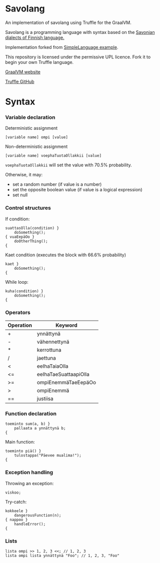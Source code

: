 # Savolang

An implementation of savolang using Truffle for the GraalVM.

Savolang is a programming language with syntax based on the [Savonian dialects of Finnish language.](https://en.wikipedia.org/wiki/Savonian_dialects)

Implementation forked from [SimpleLanguage example](https://github.com/graalvm/simplelanguage).

This repository is licensed under the permissive UPL licence. Fork it to begin
your own Truffle language. 

[GraalVM website](http://www.graalvm.org/docs/graalvm-as-a-platform/implement-language/)

[Truffle GitHub](https://github.com/oracle/graal/tree/master/truffle)

# Syntax

### Variable declaration
Deterministic assignment

```[variable name] ompi [value]```

Non-deterministic assignment

```[variable name] voephaTuotaOllakkii [value]```

`voephaTuotaOllakkii` will set the value with 70.5% probability.

Otherwise, it may:
* set a random number (if value is a number)
* set the opposite boolean value (if value is a logical expression)
* set null

### Control structures

If condition:
```
suattasOlla(condition) }
    doSomething();
{ vuaEepäOo }
    doOtherThing();
{
```

Kaet condition (executes the block with 66.6% probability)
```
kaet }
    doSomething();
{
```

While loop:
```
kuha(condition) }
    doSomething();
{
```

### Operators

|Operation|Keyword|
|---|---|
|+ |ynnättynä |
|-| vähennettynä|
|*|kerrottuna |
|/|jaettuna |
|<|eeIhaTaiaOlla |
|<=|eeIhaTaeSuattaapiOlla |
|\>=|ompiEnemmäTaeEepäOo |
| \> |ompiEnemmä |
|==| justiisa|

### Function declaration

```
toeminto sum(a, b) }
    pallaata a ynnättynä b;
{
```

Main function:
```
toeminto piä() }
    tulostappa("Päevee mualima!");
{
```

### Exception handling
Throwing an exception:
```
viskoo;
```

Try-catch:
```
kokkeele }
    dangerousFunction(n);
{ nappoo }
    handleError();
{
```


### Lists
```
lista ompi >> 1, 2, 3 <<; // 1, 2, 3
lista ompi lista ynnättynä "Foo"; // 1, 2, 3, "Foo"
```



